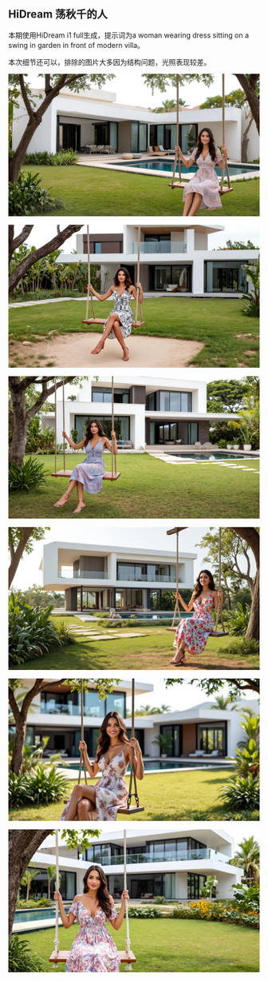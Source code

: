 ## HiDream 荡秋千的人

本期使用HiDream i1 full生成，提示词为a woman wearing dress sitting on a swing in garden in front of modern villa。

本次细节还可以，排除的图片大多因为结构问题，光照表现较差。

![ComfyUI_00012_.jpg](https://github.com/Willian7004/media-blog/blob/main/files/202505/2025051003/ComfyUI_00012_.jpg?raw=true)

![ComfyUI_00014_.jpg](https://github.com/Willian7004/media-blog/blob/main/files/202505/2025051003/ComfyUI_00014_.jpg?raw=true)

![ComfyUI_00015_.jpg](https://github.com/Willian7004/media-blog/blob/main/files/202505/2025051003/ComfyUI_00015_.jpg?raw=true)

![ComfyUI_00016_.jpg](https://github.com/Willian7004/media-blog/blob/main/files/202505/2025051003/ComfyUI_00016_.jpg?raw=true)

![ComfyUI_00018_.jpg](https://github.com/Willian7004/media-blog/blob/main/files/202505/2025051003/ComfyUI_00018_.jpg?raw=true)

![ComfyUI_00019_.jpg](https://github.com/Willian7004/media-blog/blob/main/files/202505/2025051003/ComfyUI_00019_.jpg?raw=true)